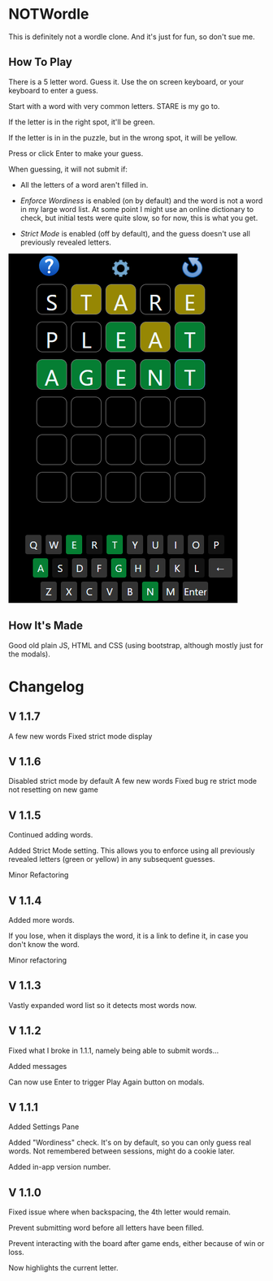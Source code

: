 # NOTWordle
This is definitely not a wordle clone. And it's just for fun, so don't sue me.

How To Play
---

There is a 5 letter word. Guess it.
Use the on screen keyboard, or your keyboard to enter a guess.

Start with a word with very common letters.  STARE is my go to.

If the letter is in the right spot, it'll be green.

If the letter is in in the puzzle, but in the wrong spot, it will be yellow.

Press or click Enter to make your guess.


When guessing, it will not submit if: 

- All the letters of a word aren't filled in.

- *Enforce Wordiness* is enabled (on by default) and the word is not a word in my large word list.  At some point I might use an online dictionary to check, but initial tests were quite slow, so for now, this is what you get. 

- *Strict Mode* is enabled (off by default), and the guess doesn't use all previously revealed letters. 


![image](images/game.png)

How It's Made
---

Good old plain JS, HTML and CSS (using bootstrap, although mostly just for the modals).


# Changelog


V 1.1.7
---
A few new words
Fixed strict mode display

V 1.1.6
---
Disabled strict mode by default
A few new words
Fixed bug re strict mode not resetting on new game

V 1.1.5
---
Continued adding words.

Added Strict Mode setting.  This allows you to enforce using all previously revealed letters (green or yellow) in any subsequent guesses.  

Minor Refactoring

V 1.1.4
---
Added more words.

If you lose, when it displays the word, it is a link to define it, in case you don't know the word.  

Minor refactoring

V 1.1.3
---
Vastly expanded word list so it detects most words now. 

V 1.1.2
---
Fixed what I broke in 1.1.1, namely being able to submit words...

Added messages

Can now use Enter to trigger Play Again button on modals.

V 1.1.1
---
Added Settings Pane

Added "Wordiness" check.  It's on by default, so you can only guess real words. Not remembered between sessions, might do a cookie later.

Added in-app version number.

V 1.1.0
---
Fixed issue where when backspacing, the 4th letter would remain.  

Prevent submitting word before all letters have been filled.

Prevent interacting with the board after game ends, either because of win or loss. 

Now highlights the current letter.

